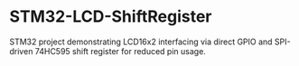# STM32-LCD-ShiftRegister
STM32 project demonstrating LCD16x2 interfacing via direct GPIO and SPI-driven 74HC595 shift register for reduced pin usage.
